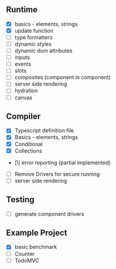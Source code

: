 ## Runtime

- [x] basics - elements, strings
- [x] update function
- [ ] type formatters
- [ ] dynamic styles
- [ ] dynamic dom attributes
- [ ] inputs
- [ ] events
- [ ] slots
- [ ] composites (component in component)
- [ ] server side rendering
- [ ] hydration
- [ ] canvas

## Compiler

- [x] Typescript definition file
- [x] Basics - elements, strings
- [x] Conditional
- [x] Collections
- [\ֿֿ] error reporting (partial implemented)
- [ ] Remove Drivers for secure running
- [ ] server side rendering

## Testing

- [ ] generate component drivers

## Example Project

- [x] basic benchmark
- [ ] Counter
- [ ] TodoMVC
